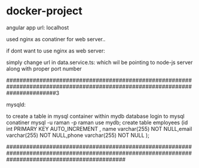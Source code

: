 # docker-project

angular app url: localhost

used nginx as conatiner for web server..

if dont want to use nginx as web server:

simply change url in data.service.ts: which wil be pointing to node-js server along with proper port number



###############################################################################################################################3

mysqld:

to create a table in mysql container within mydb database
  login to mysql conatiner
  mysql -u raman -p raman
  use mydb;
  create table employees (id int PRIMARY KEY AUTO_INCREMENT , name varchar(255) NOT NULL,email varchar(255) NOT NULL,phone varchar(255) NOT NULL );
  
####################################################################################################################################################
 
